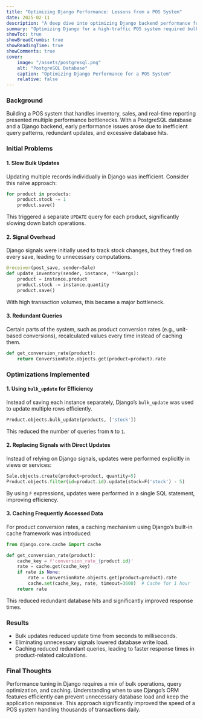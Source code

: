 ```yaml
---
title: "Optimizing Django Performance: Lessons from a POS System"
date: 2025-02-11
description: "A deep dive into optimizing Django backend performance for a POS system, covering bulk updates, caching, and efficient query handling."
summary: "Optimizing Django for a high-traffic POS system required bulk updates, caching, and efficient query strategies. This post documents the challenges and solutions."
showToc: true
showBreadCrumbs: true
showReadingTime: true
showComments: true
cover:
    image: "/assets/postgresql.png"
    alt: "PostgreSQL Database"
    caption: "Optimizing Django Performance for a POS System"
    relative: false
---
```



### Background
Building a POS system that handles inventory, sales, and real-time reporting presented multiple performance bottlenecks. With a PostgreSQL database and a Django backend, early performance issues arose due to inefficient query patterns, redundant updates, and excessive database hits.

### Initial Problems
#### 1. **Slow Bulk Updates**
Updating multiple records individually in Django was inefficient. Consider this naïve approach:

```python
for product in products:
    product.stock -= 1
    product.save()
```

This triggered a separate `UPDATE` query for each product, significantly slowing down batch operations.

#### 2. **Signal Overhead**
Django signals were initially used to track stock changes, but they fired on every save, leading to unnecessary computations.

```python
@receiver(post_save, sender=Sale)
def update_inventory(sender, instance, **kwargs):
    product = instance.product
    product.stock -= instance.quantity
    product.save()
```

With high transaction volumes, this became a major bottleneck.

#### 3. **Redundant Queries**
Certain parts of the system, such as product conversion rates (e.g., unit-based conversions), recalculated values every time instead of caching them.

```python
def get_conversion_rate(product):
    return ConversionRate.objects.get(product=product).rate
```

### Optimizations Implemented
#### 1. **Using `bulk_update` for Efficiency**
Instead of saving each instance separately, Django’s `bulk_update` was used to update multiple rows efficiently.

```python
Product.objects.bulk_update(products, ['stock'])
```

This reduced the number of queries from `N` to `1`.

#### 2. **Replacing Signals with Direct Updates**
Instead of relying on Django signals, updates were performed explicitly in views or services:

```python
Sale.objects.create(product=product, quantity=5)
Product.objects.filter(id=product.id).update(stock=F('stock') - 5)
```

By using `F` expressions, updates were performed in a single SQL statement, improving efficiency.

#### 3. **Caching Frequently Accessed Data**
For product conversion rates, a caching mechanism using Django’s built-in cache framework was introduced:

```python
from django.core.cache import cache

def get_conversion_rate(product):
    cache_key = f'conversion_rate_{product.id}'
    rate = cache.get(cache_key)
    if rate is None:
        rate = ConversionRate.objects.get(product=product).rate
        cache.set(cache_key, rate, timeout=3600)  # Cache for 1 hour
    return rate
```

This reduced redundant database hits and significantly improved response times.

### Results
- Bulk updates reduced update time from seconds to milliseconds.
- Eliminating unnecessary signals lowered database write load.
- Caching reduced redundant queries, leading to faster response times in product-related calculations.

### Final Thoughts
Performance tuning in Django requires a mix of bulk operations, query optimization, and caching. Understanding when to use Django’s ORM features efficiently can prevent unnecessary database load and keep the application responsive. This approach significantly improved the speed of a POS system handling thousands of transactions daily.

